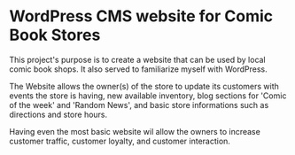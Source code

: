 # WordPress CMS website for Comic Book Stores

This project's purpose is to create a website that can be used by local comic book shops. It also served to familiarize myself with WordPress.

The Website allows the owner(s) of the store to update its customers with events the store is having, new available inventory, blog sections for 'Comic of the week' and 'Random News', and basic store informations such as directions and store hours. 

Having even the most basic website wil allow the owners to increase customer traffic, customer loyalty, and customer interaction. 
